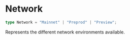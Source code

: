 # Network

```ts
type Network = "Mainnet" | "Preprod" | "Preview";
```

Represents the different network environments available.
